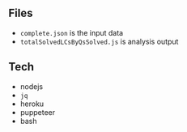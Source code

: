 ## Files
- `complete.json` is the input data
- `totalSolvedLCsByQsSolved.js` is analysis output

## Tech
- nodejs
- `jq`
- heroku
- puppeteer
- bash
